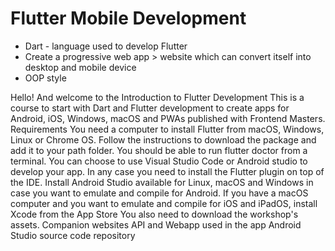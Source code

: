 # Flutter Mobile Development
+ Dart - language used to develop Flutter
+ Create a progressive web app > website which can convert itself into desktop and mobile device
+ OOP style

Hello! And welcome to the Introduction to Flutter Development
This is a course to start with Dart and Flutter development to create apps for Android, iOS, Windows, macOS and PWAs published with Frontend Masters.
Requirements
You need a computer to install Flutter from macOS, Windows, Linux or Chrome OS. Follow the instructions to download the package and add it to your path folder. You should be able to run flutter doctor from a terminal.
You can choose to use Visual Studio Code or Android studio to develop your app. In any case you need to install the Flutter plugin on top of the IDE.
Install Android Studio available for Linux, macOS and Windows in case you want to emulate and compile for Android.
If you have a macOS computer and you want to emulate and compile for iOS and iPadOS, install Xcode from the App Store
You also need to download the workshop's assets.
Companion websites
API and Webapp used in the app
Android Studio source code repository
